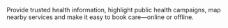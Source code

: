 Provide trusted health information, highlight public health campaigns, map nearby services and make it easy to book care—online or offline.
